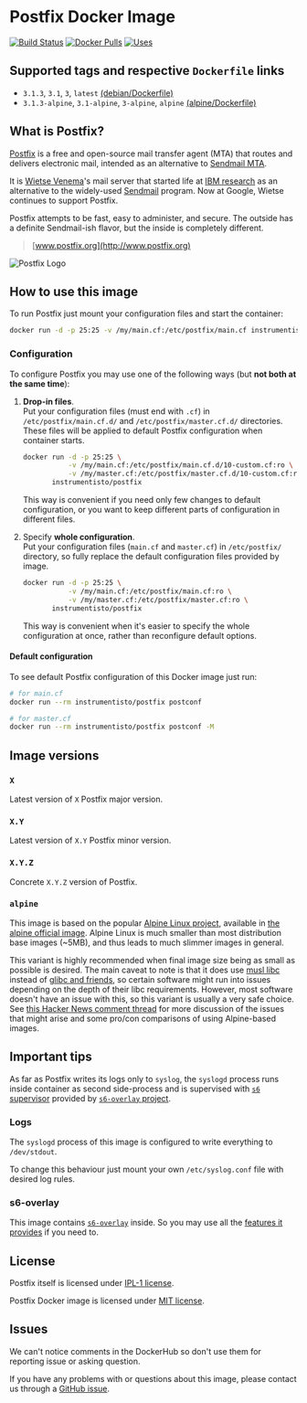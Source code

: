 Postfix Docker Image
====================

[![Build Status](https://travis-ci.org/instrumentisto/postfix-docker-image.svg?branch=master)](https://travis-ci.org/instrumentisto/postfix-docker-image) [![Docker Pulls](https://img.shields.io/docker/pulls/instrumentisto/postfix.svg)](https://hub.docker.com/r/instrumentisto/postfix) [![Uses](https://img.shields.io/badge/uses-s6--overlay-blue.svg)][21]




## Supported tags and respective `Dockerfile` links

- `3.1.3`, `3.1`, `3`, `latest` [(debian/Dockerfile)][101]
- `3.1.3-alpine`, `3.1-alpine`, `3-alpine`, `alpine` [(alpine/Dockerfile)][102]




## What is Postfix?

[Postfix][13] is a free and open-source mail transfer agent (MTA) that routes and delivers electronic mail, intended as an alternative to [Sendmail MTA][12].

It is [Wietse Venema][10]'s mail server that started life at [IBM research][11] as an alternative to the widely-used [Sendmail][12] program. Now at Google, Wietse continues to support Postfix.

Postfix attempts to be fast, easy to administer, and secure. The outside has a definite Sendmail-ish flavor, but the inside is completely different.

> [www.postfix.org](http://www.postfix.org)

![Postfix Logo](http://www.postfix.org/mysza.gif)




## How to use this image

To run Postfix just mount your configuration files and start the container: 
```bash
docker run -d -p 25:25 -v /my/main.cf:/etc/postfix/main.cf instrumentisto/postfix
```


### Configuration

To configure Postfix you may use one of the following ways (but __not both at the same time__):

1.  __Drop-in files__.  
    Put your configuration files (must end with `.cf`) in `/etc/postfix/main.cf.d/` and `/etc/postfix/master.cf.d/` directories. These files will be applied to default Postfix configuration when container starts.
    
    ```bash
    docker run -d -p 25:25 \
               -v /my/main.cf:/etc/postfix/main.cf.d/10-custom.cf:ro \
               -v /my/master.cf:/etc/postfix/master.cf.d/10-custom.cf:ro \
           instrumentisto/postfix
    ```
    
    This way is convenient if you need only few changes to default configuration, or you want to keep different parts of configuration in different files.

2.  Specify __whole configuration__.  
    Put your configuration files (`main.cf` and `master.cf`) in `/etc/postfix/` directory, so fully replace the default configuration files provided by image.
    
    ```bash
    docker run -d -p 25:25 \
               -v /my/main.cf:/etc/postfix/main.cf:ro \
               -v /my/master.cf:/etc/postfix/master.cf:ro \
           instrumentisto/postfix
    ```
    
    This way is convenient when it's easier to specify the whole configuration at once, rather than reconfigure default options.

#### Default configuration

To see default Postfix configuration of this Docker image just run:
```bash
# for main.cf
docker run --rm instrumentisto/postfix postconf

# for master.cf
docker run --rm instrumentisto/postfix postconf -M
```




## Image versions


### `X`

Latest version of `X` Postfix major version.


### `X.Y`

Latest version of `X.Y` Postfix minor version.


### `X.Y.Z`

Concrete `X.Y.Z` version of Postfix.


### `alpine`

This image is based on the popular [Alpine Linux project][1], available in [the alpine official image][2].
Alpine Linux is much smaller than most distribution base images (~5MB), and thus leads to much slimmer images in general.

This variant is highly recommended when final image size being as small as possible is desired. The main caveat to note is that it does use [musl libc][4] instead of [glibc and friends][5], so certain software might run into issues depending on the depth of their libc requirements. However, most software doesn't have an issue with this, so this variant is usually a very safe choice. See [this Hacker News comment thread][6] for more discussion of the issues that might arise and some pro/con comparisons of using Alpine-based images.




## Important tips

As far as Postfix writes its logs only to `syslog`, the `syslogd` process runs inside container as second side-process and is supervised with [`s6` supervisor][20] provided by [`s6-overlay` project][21].


### Logs

The `syslogd` process of this image is configured to write everything to `/dev/stdout`.

To change this behaviour just mount your own `/etc/syslog.conf` file with desired log rules.


### s6-overlay

This image contains [`s6-overlay`][21] inside. So you may use all the [features it provides][22] if you need to.




## License

Postfix itself is licensed under [IPL-1 license][91].

Postfix Docker image is licensed under [MIT license][92].




## Issues

We can't notice comments in the DockerHub so don't use them for reporting issue or asking question.

If you have any problems with or questions about this image, please contact us through a [GitHub issue][3].





[1]: http://alpinelinux.org
[2]: https://hub.docker.com/_/alpine
[3]: https://github.com/instrumentisto/postfix-docker-image/issues
[4]: http://www.musl-libc.org
[5]: http://www.etalabs.net/compare_libcs.html
[6]: https://news.ycombinator.com/item?id=10782897
[10]: http://www.porcupine.org/wietse
[11]: http://www.research.ibm.com
[12]: http://www.sendmail.org
[13]: https://en.wikipedia.org/wiki/Postfix_(software)
[20]: http://skarnet.org/software/s6/overview.html
[21]: https://github.com/just-containers/s6-overlay
[22]: https://github.com/just-containers/s6-overlay#usage
[91]: http://www.postfix.org/IBM-Public-License-1.0.txt
[92]: https://github.com/instrumentisto/postfix-docker-image/blob/master/LICENSE.md
[101]: https://github.com/instrumentisto/postfix-docker-image/blob/master/debian/Dockerfile
[102]: https://github.com/instrumentisto/postfix-docker-image/blob/master/alpine/Dockerfile
